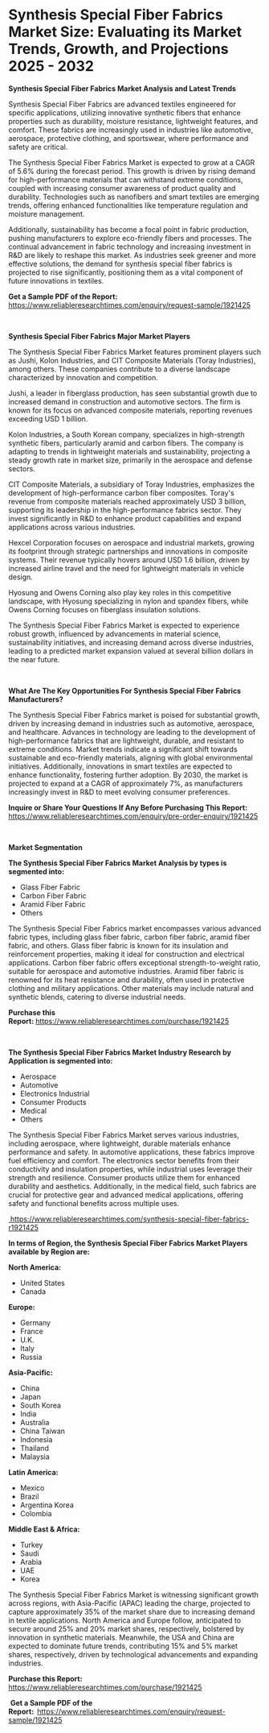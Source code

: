 <p><h1>Synthesis Special Fiber Fabrics Market Size: Evaluating its Market Trends, Growth, and Projections 2025 - 2032</h1></p><p><strong>Synthesis Special Fiber Fabrics Market Analysis and Latest Trends</strong></p>
<p><p>Synthesis Special Fiber Fabrics are advanced textiles engineered for specific applications, utilizing innovative synthetic fibers that enhance properties such as durability, moisture resistance, lightweight features, and comfort. These fabrics are increasingly used in industries like automotive, aerospace, protective clothing, and sportswear, where performance and safety are critical.</p><p>The Synthesis Special Fiber Fabrics Market is expected to grow at a CAGR of 5.6% during the forecast period. This growth is driven by rising demand for high-performance materials that can withstand extreme conditions, coupled with increasing consumer awareness of product quality and durability. Technologies such as nanofibers and smart textiles are emerging trends, offering enhanced functionalities like temperature regulation and moisture management. </p><p>Additionally, sustainability has become a focal point in fabric production, pushing manufacturers to explore eco-friendly fibers and processes. The continual advancement in fabric technology and increasing investment in R&D are likely to reshape this market. As industries seek greener and more effective solutions, the demand for synthesis special fiber fabrics is projected to rise significantly, positioning them as a vital component of future innovations in textiles.</p></p>
<p><strong>Get a Sample PDF of the Report:&nbsp;</strong> <a href="https://www.reliableresearchtimes.com/enquiry/request-sample/1921425?utm_campaign=2201&utm_medium=2&utm_source=Github&utm_content=ia&utm_term=15042025&utm_id=synthesis-special-fiber-fabrics">https://www.reliableresearchtimes.com/enquiry/request-sample/1921425</a></p>
<p>&nbsp;</p>
<p><strong>Synthesis Special Fiber Fabrics Major Market Players</strong></p>
<p><p>The Synthesis Special Fiber Fabrics Market features prominent players such as Jushi, Kolon Industries, and CIT Composite Materials (Toray Industries), among others. These companies contribute to a diverse landscape characterized by innovation and competition. </p><p>Jushi, a leader in fiberglass production, has seen substantial growth due to increased demand in construction and automotive sectors. The firm is known for its focus on advanced composite materials, reporting revenues exceeding USD 1 billion. </p><p>Kolon Industries, a South Korean company, specializes in high-strength synthetic fibers, particularly aramid and carbon fibers. The company is adapting to trends in lightweight materials and sustainability, projecting a steady growth rate in market size, primarily in the aerospace and defense sectors.</p><p>CIT Composite Materials, a subsidiary of Toray Industries, emphasizes the development of high-performance carbon fiber composites. Toray's revenue from composite materials reached approximately USD 3 billion, supporting its leadership in the high-performance fabrics sector. They invest significantly in R&D to enhance product capabilities and expand applications across various industries.</p><p>Hexcel Corporation focuses on aerospace and industrial markets, growing its footprint through strategic partnerships and innovations in composite systems. Their revenue typically hovers around USD 1.6 billion, driven by increased airline travel and the need for lightweight materials in vehicle design.</p><p>Hyosung and Owens Corning also play key roles in this competitive landscape, with Hyosung specializing in nylon and spandex fibers, while Owens Corning focuses on fiberglass insulation solutions.</p><p>The Synthesis Special Fiber Fabrics Market is expected to experience robust growth, influenced by advancements in material science, sustainability initiatives, and increasing demand across diverse industries, leading to a predicted market expansion valued at several billion dollars in the near future.</p></p>
<p>&nbsp;</p>
<p><strong>What Are The Key Opportunities For Synthesis Special Fiber Fabrics Manufacturers?</strong></p>
<p><p>The Synthesis Special Fiber Fabrics market is poised for substantial growth, driven by increasing demand in industries such as automotive, aerospace, and healthcare. Advances in technology are leading to the development of high-performance fabrics that are lightweight, durable, and resistant to extreme conditions. Market trends indicate a significant shift towards sustainable and eco-friendly materials, aligning with global environmental initiatives. Additionally, innovations in smart textiles are expected to enhance functionality, fostering further adoption. By 2030, the market is projected to expand at a CAGR of approximately 7%, as manufacturers increasingly invest in R&D to meet evolving consumer preferences.</p></p>
<p><strong>Inquire or Share Your Questions If Any Before Purchasing This Report:</strong> <a href="https://www.reliableresearchtimes.com/enquiry/pre-order-enquiry/1921425?utm_campaign=2201&utm_medium=2&utm_source=Github&utm_content=ia&utm_term=15042025&utm_id=synthesis-special-fiber-fabrics">https://www.reliableresearchtimes.com/enquiry/pre-order-enquiry/1921425</a></p>
<p>&nbsp;</p>
<p><strong>Market Segmentation</strong></p>
<p><strong>The Synthesis Special Fiber Fabrics Market Analysis by types is segmented into:</strong></p>
<p><ul><li>Glass Fiber Fabric</li><li>Carbon Fiber Fabric</li><li>Aramid Fiber Fabric</li><li>Others</li></ul></p>
<p><p>The Synthesis Special Fiber Fabrics market encompasses various advanced fabric types, including glass fiber fabric, carbon fiber fabric, aramid fiber fabric, and others. Glass fiber fabric is known for its insulation and reinforcement properties, making it ideal for construction and electrical applications. Carbon fiber fabric offers exceptional strength-to-weight ratio, suitable for aerospace and automotive industries. Aramid fiber fabric is renowned for its heat resistance and durability, often used in protective clothing and military applications. Other materials may include natural and synthetic blends, catering to diverse industrial needs.</p></p>
<p><strong>Purchase this Report:&nbsp;</strong><a href="https://www.reliableresearchtimes.com/purchase/1921425?utm_campaign=2201&utm_medium=2&utm_source=Github&utm_content=ia&utm_term=15042025&utm_id=synthesis-special-fiber-fabrics">https://www.reliableresearchtimes.com/purchase/1921425</a></p>
<p>&nbsp;</p>
<p><strong>The Synthesis Special Fiber Fabrics Market Industry Research by Application is segmented into:</strong></p>
<p><ul><li>Aerospace</li><li>Automotive</li><li>Electronics Industrial</li><li>Consumer Products</li><li>Medical</li><li>Others</li></ul></p>
<p><p>The Synthesis Special Fiber Fabrics Market serves various industries, including aerospace, where lightweight, durable materials enhance performance and safety. In automotive applications, these fabrics improve fuel efficiency and comfort. The electronics sector benefits from their conductivity and insulation properties, while industrial uses leverage their strength and resilience. Consumer products utilize them for enhanced durability and aesthetics. Additionally, in the medical field, such fabrics are crucial for protective gear and advanced medical applications, offering safety and functional benefits across multiple uses.</p></p>
<p><a href="https://www.reliableresearchtimes.com/synthesis-special-fiber-fabrics-r1921425?utm_campaign=2201&utm_medium=2&utm_source=Github&utm_content=ia&utm_term=15042025&utm_id=synthesis-special-fiber-fabrics">&nbsp;https://www.reliableresearchtimes.com/synthesis-special-fiber-fabrics-r1921425</a></p>
<p><strong>In terms of Region, the Synthesis Special Fiber Fabrics Market Players available by Region are:</strong></p>
<p>
    <p> <strong> North America: </strong>
        <ul>
            <li>United States</li>
            <li>Canada</li>
        </ul>
        </p> 
    <p> <strong> Europe: </strong>
        <ul>
            <li>Germany</li>
            <li>France</li>
            <li>U.K.</li>
            <li>Italy</li>
            <li>Russia</li>
        </ul>
        </p> 
    <p> <strong> Asia-Pacific: </strong>
        <ul>
            <li>China</li>
            <li>Japan</li>
            <li>South Korea</li>
            <li>India</li>
            <li>Australia</li>
            <li>China Taiwan</li>
            <li>Indonesia</li>
            <li>Thailand</li>
            <li>Malaysia</li>
        </ul>
        </p> 
    <p> <strong> Latin America: </strong>
        <ul>
            <li>Mexico</li>
            <li>Brazil</li>
            <li>Argentina Korea</li>
            <li>Colombia</li>
        </ul>
        </p> 
    <p> <strong> Middle East & Africa: </strong>
        <ul>
            <li>Turkey</li>
            <li>Saudi</li>
            <li>Arabia</li>
            <li>UAE</li>
            <li>Korea</li>
        </ul>
    </p>
    </p>
<p><p>The Synthesis Special Fiber Fabrics Market is witnessing significant growth across regions, with Asia-Pacific (APAC) leading the charge, projected to capture approximately 35% of the market share due to increasing demand in textile applications. North America and Europe follow, anticipated to secure around 25% and 20% market shares, respectively, bolstered by innovation in synthetic materials. Meanwhile, the USA and China are expected to dominate future trends, contributing 15% and 5% market shares, respectively, driven by technological advancements and expanding industries.</p></p>
<p><strong>Purchase this Report: </strong><a href="https://www.reliableresearchtimes.com/purchase/1921425?utm_campaign=2201&utm_medium=2&utm_source=Github&utm_content=ia&utm_term=15042025&utm_id=synthesis-special-fiber-fabrics">https://www.reliableresearchtimes.com/purchase/1921425</a></p>
<p>&nbsp;<strong>Get a Sample PDF of the Report:&nbsp;&nbsp;</strong><a href="https://www.reliableresearchtimes.com/enquiry/request-sample/1921425?utm_campaign=2201&utm_medium=2&utm_source=Github&utm_content=ia&utm_term=15042025&utm_id=synthesis-special-fiber-fabrics">https://www.reliableresearchtimes.com/enquiry/request-sample/1921425</a></p>
<p><strong></strong></p>
<p><p></p><p></p><p></p></p>